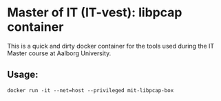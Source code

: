 # Master of IT (IT-vest): libpcap container #

This is a quick and dirty docker container for the tools used during
the IT Master course at Aalborg University.

## Usage: ##

    docker run -it --net=host --privileged mit-libpcap-box
